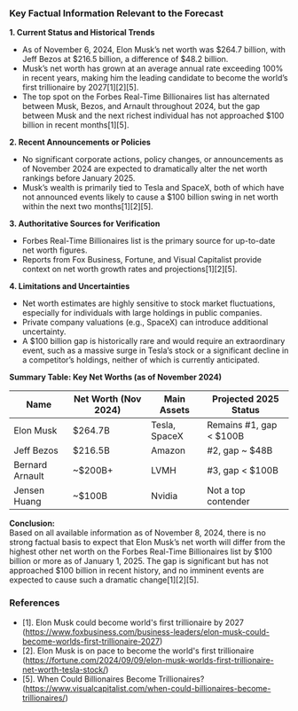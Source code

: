 ### Key Factual Information Relevant to the Forecast

**1. Current Status and Historical Trends**
- As of November 6, 2024, Elon Musk’s net worth was $264.7 billion, with Jeff Bezos at $216.5 billion, a difference of $48.2 billion.
- Musk’s net worth has grown at an average annual rate exceeding 100% in recent years, making him the leading candidate to become the world’s first trillionaire by 2027[1][2][5].
- The top spot on the Forbes Real-Time Billionaires list has alternated between Musk, Bezos, and Arnault throughout 2024, but the gap between Musk and the next richest individual has not approached $100 billion in recent months[1][5].

**2. Recent Announcements or Policies**
- No significant corporate actions, policy changes, or announcements as of November 2024 are expected to dramatically alter the net worth rankings before January 2025.
- Musk’s wealth is primarily tied to Tesla and SpaceX, both of which have not announced events likely to cause a $100 billion swing in net worth within the next two months[1][2][5].

**3. Authoritative Sources for Verification**
- Forbes Real-Time Billionaires list is the primary source for up-to-date net worth figures.
- Reports from Fox Business, Fortune, and Visual Capitalist provide context on net worth growth rates and projections[1][2][5].

**4. Limitations and Uncertainties**
- Net worth estimates are highly sensitive to stock market fluctuations, especially for individuals with large holdings in public companies.
- Private company valuations (e.g., SpaceX) can introduce additional uncertainty.
- A $100 billion gap is historically rare and would require an extraordinary event, such as a massive surge in Tesla’s stock or a significant decline in a competitor’s holdings, neither of which is currently anticipated.

**Summary Table: Key Net Worths (as of November 2024)**

| Name         | Net Worth (Nov 2024) | Main Assets         | Projected 2025 Status |
|--------------|----------------------|---------------------|----------------------|
| Elon Musk    | $264.7B              | Tesla, SpaceX       | Remains #1, gap < $100B |
| Jeff Bezos   | $216.5B              | Amazon              | #2, gap ~ $48B        |
| Bernard Arnault | ~$200B+           | LVMH                | #3, gap < $100B       |
| Jensen Huang | ~$100B               | Nvidia              | Not a top contender   |

**Conclusion:**  
Based on all available information as of November 8, 2024, there is no strong factual basis to expect that Elon Musk’s net worth will differ from the highest other net worth on the Forbes Real-Time Billionaires list by $100 billion or more as of January 1, 2025. The gap is significant but has not approached $100 billion in recent history, and no imminent events are expected to cause such a dramatic change[1][2][5].

### References
- [1]. Elon Musk could become world's first trillionaire by 2027 (https://www.foxbusiness.com/business-leaders/elon-musk-could-become-worlds-first-trillionaire-2027)
- [2]. Elon Musk is on pace to become the world's first trillionaire (https://fortune.com/2024/09/09/elon-musk-worlds-first-trillionaire-net-worth-tesla-stock/)
- [5]. When Could Billionaires Become Trillionaires? (https://www.visualcapitalist.com/when-could-billionaires-become-trillionaires/)